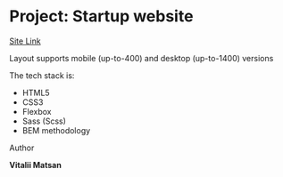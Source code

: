<h1>Project: Startup website</h1>


[Site Link](https://macakklett.github.io/Startup_website/)

Layout supports mobile (up-to-400) and desktop (up-to-1400) versions

The tech stack is:
<ul>
  <li>HTML5</li>
  <li>CSS3</li>
  <li>Flexbox</li>
  <li>Sass (Scss)</li>
  <li>BEM methodology</li>
</ul>


<p>Author</p>
<p><strong>Vitalii Matsan</strong></p>
